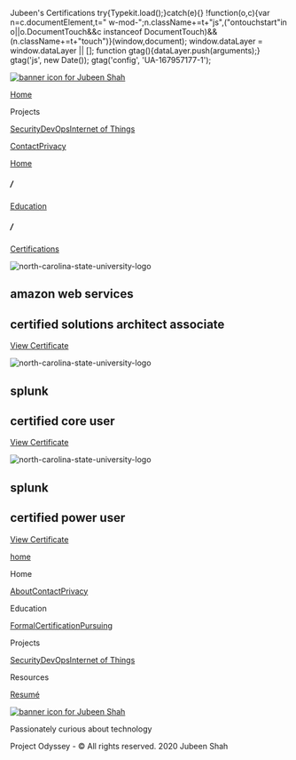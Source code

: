  Jubeen's Certifications             try{Typekit.load();}catch(e){} !function(o,c){var n=c.documentElement,t=" w-mod-";n.className+=t+"js",("ontouchstart"in o||o.DocumentTouch&&c instanceof DocumentTouch)&&(n.className+=t+"touch")}(window,document);    window.dataLayer = window.dataLayer || \[\]; function gtag(){dataLayer.push(arguments);} gtag('js', new Date()); gtag('config', 'UA-167957177-1'); 

[![banner icon for Jubeen Shah](https://project-odyssey.s3.us-east-2.amazonaws.com/d130db536435d20d7579fafb511ca245.svg)](../index.html)

[Home](../index.html)

Projects

[Security](../projects/security.html)[DevOps](../projects/devops.html)[Internet of Things](../projects/iot.html)

[Contact](mailto:jnshah2@ncsu.edu)[Privacy](../privacy.html)

[Home](../index.html)

##### /

[Education](../projects.html)

##### /

[Certifications](../education/certifications.html)

![north-carolina-state-university-logo](https://project-odyssey.s3.us-east-2.amazonaws.com/aea2af8e6b56c58710b20b1dfc3c3735.jpg)

amazon web services
-------------------

certified solutions architect associate
---------------------------------------

[View Certificate](https://project-odyssey.s3.us-east-2.amazonaws.com/Odyssey-Resources/Certificates/AWS/DA8E67A0070225123C28DC6177D8D347.pdf)

![north-carolina-state-university-logo](https://project-odyssey.s3.us-east-2.amazonaws.com/fb349c5e1b64c80b91084bcf6c2ee79e.jpg)

splunk
------

certified core user
-------------------

[View Certificate](https://project-odyssey.s3.us-east-2.amazonaws.com/Odyssey-Resources/Certificates/Splunk/EF072DD9F450528B28C950B567E54400.pdf)

![north-carolina-state-university-logo](https://project-odyssey.s3.us-east-2.amazonaws.com/fb349c5e1b64c80b91084bcf6c2ee79e.jpg)

splunk
------

certified power user
--------------------

[View Certificate](https://project-odyssey.s3.us-east-2.amazonaws.com/Odyssey-Resources/Certificates/Splunk/C8500F4B3A8ED2A12E27A3A530FFC852.pdf)

[home](javascript:history.back();)

Home

[About](../index.html)[Contact](mailto:jnshah2@ncsu.edu)[Privacy](../privacy.html)

Education

[Formal](../education/formal.html)[Certification](../education/certifications.html)[Pursuing](../education/pursuing.html)

Projects

[Security](../projects/security.html)[DevOps](../projects/devops.html)[Internet of Things](../projects/iot.html)

Resources

[Resumé](https://project-odyssey.s3.us-east-2.amazonaws.com/Odyssey-Resources/Resume/JubeenShah-Resume.pdf)

[![banner icon for Jubeen Shah](https://project-odyssey.s3.us-east-2.amazonaws.com/d130db536435d20d7579fafb511ca245.svg)](../index.html)

Passionately curious about technology

Project Odyssey - © All rights reserved. 2020 Jubeen Shah